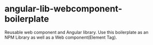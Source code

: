 # angular-lib-webcomponent-boilerplate
Reusable web component and Angular library. Use this boilerplate as an NPM Library as well as a Web component(Element Tag).
